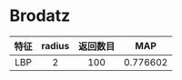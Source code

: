 # Brodatz
| 特征 | radius | 返回数目 | MAP |
|:-----:|:-------:|:-----:|:-----:|
| LBP | 2 | 100 |  0.776602 |
